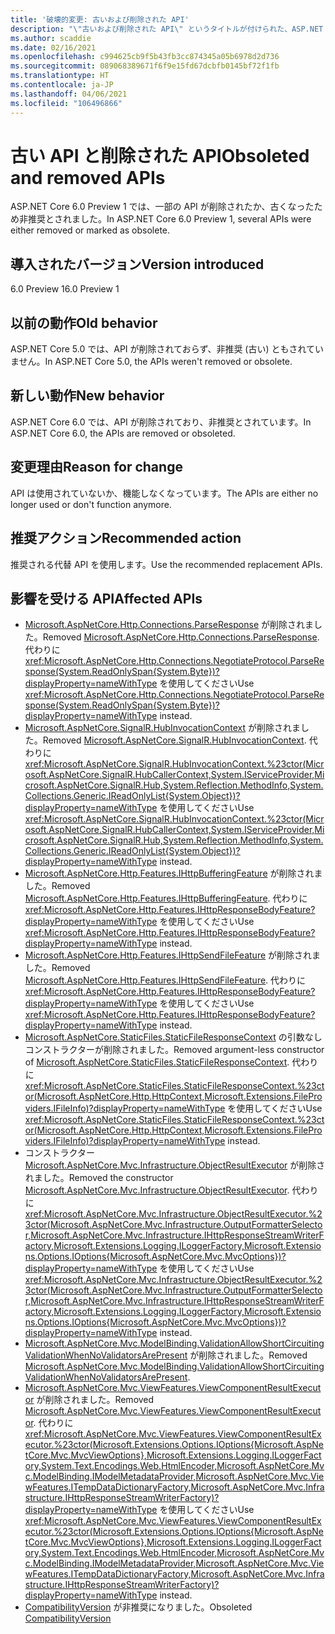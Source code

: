 ```yaml
---
title: '破壊的変更: 古いおよび削除された API'
description: "\"古いおよび削除された API\" というタイトルが付けられた、ASP.NET Core 6.0 における破壊的変更について説明します"
ms.author: scaddie
ms.date: 02/16/2021
ms.openlocfilehash: c994625cb9f5b43fb3cc874345a05b6978d2d736
ms.sourcegitcommit: 089068389671f6f9e15fd67dcbfb0145bf72f1fb
ms.translationtype: HT
ms.contentlocale: ja-JP
ms.lasthandoff: 04/06/2021
ms.locfileid: "106496866"
---
```

# <a name="obsoleted-and-removed-apis"></a><span data-ttu-id="9547c-103">古い API と削除された API</span><span class="sxs-lookup"><span data-stu-id="9547c-103">Obsoleted and removed APIs</span></span>

<span data-ttu-id="9547c-104">ASP.NET Core 6.0 Preview 1 では、一部の API が削除されたか、古くなったため非推奨とされました。</span><span class="sxs-lookup"><span data-stu-id="9547c-104">In ASP.NET Core 6.0 Preview 1, several APIs were either removed or marked as obsolete.</span></span>

## <a name="version-introduced"></a><span data-ttu-id="9547c-105">導入されたバージョン</span><span class="sxs-lookup"><span data-stu-id="9547c-105">Version introduced</span></span>

<span data-ttu-id="9547c-106">6.0 Preview 1</span><span class="sxs-lookup"><span data-stu-id="9547c-106">6.0 Preview 1</span></span>

## <a name="old-behavior"></a><span data-ttu-id="9547c-107">以前の動作</span><span class="sxs-lookup"><span data-stu-id="9547c-107">Old behavior</span></span>

<span data-ttu-id="9547c-108">ASP.NET Core 5.0 では、API が削除されておらず、非推奨 (古い) ともされていません。</span><span class="sxs-lookup"><span data-stu-id="9547c-108">In ASP.NET Core 5.0, the APIs weren't removed or obsolete.</span></span>

## <a name="new-behavior"></a><span data-ttu-id="9547c-109">新しい動作</span><span class="sxs-lookup"><span data-stu-id="9547c-109">New behavior</span></span>

<span data-ttu-id="9547c-110">ASP.NET Core 6.0 では、API が削除されており、非推奨とされています。</span><span class="sxs-lookup"><span data-stu-id="9547c-110">In ASP.NET Core 6.0, the APIs are removed or obsoleted.</span></span>

## <a name="reason-for-change"></a><span data-ttu-id="9547c-111">変更理由</span><span class="sxs-lookup"><span data-stu-id="9547c-111">Reason for change</span></span>

<span data-ttu-id="9547c-112">API は使用されていないか、機能しなくなっています。</span><span class="sxs-lookup"><span data-stu-id="9547c-112">The APIs are either no longer used or don't function anymore.</span></span>

## <a name="recommended-action"></a><span data-ttu-id="9547c-113">推奨アクション</span><span class="sxs-lookup"><span data-stu-id="9547c-113">Recommended action</span></span>

<span data-ttu-id="9547c-114">推奨される代替 API を使用します。</span><span class="sxs-lookup"><span data-stu-id="9547c-114">Use the recommended replacement APIs.</span></span>

## <a name="affected-apis"></a><span data-ttu-id="9547c-115">影響を受ける API</span><span class="sxs-lookup"><span data-stu-id="9547c-115">Affected APIs</span></span>

* <span data-ttu-id="9547c-116">[Microsoft.AspNetCore.Http.Connections.ParseResponse](/dotnet/api/microsoft.aspnetcore.http.connections.negotiateprotocol.parseresponse?view=aspnetcore-3.1&preserve-view=true#Microsoft_AspNetCore_Http_Connections_NegotiateProtocol_ParseResponse_System_IO_Stream_) が削除されました。</span><span class="sxs-lookup"><span data-stu-id="9547c-116">Removed [Microsoft.AspNetCore.Http.Connections.ParseResponse](/dotnet/api/microsoft.aspnetcore.http.connections.negotiateprotocol.parseresponse?view=aspnetcore-3.1&preserve-view=true#Microsoft_AspNetCore_Http_Connections_NegotiateProtocol_ParseResponse_System_IO_Stream_).</span></span> <span data-ttu-id="9547c-117">代わりに <xref:Microsoft.AspNetCore.Http.Connections.NegotiateProtocol.ParseResponse(System.ReadOnlySpan{System.Byte})?displayProperty=nameWithType> を使用してください</span><span class="sxs-lookup"><span data-stu-id="9547c-117">Use <xref:Microsoft.AspNetCore.Http.Connections.NegotiateProtocol.ParseResponse(System.ReadOnlySpan{System.Byte})?displayProperty=nameWithType> instead.</span></span>
* <span data-ttu-id="9547c-118">[Microsoft.AspNetCore.SignalR.HubInvocationContext](/dotnet/api/microsoft.aspnetcore.signalr.hubinvocationcontext.-ctor?view=aspnetcore-5.0&preserve-view=true#Microsoft_AspNetCore_SignalR_HubInvocationContext__ctor_Microsoft_AspNetCore_SignalR_HubCallerContext_System_String_System_Object___) が削除されました。</span><span class="sxs-lookup"><span data-stu-id="9547c-118">Removed [Microsoft.AspNetCore.SignalR.HubInvocationContext](/dotnet/api/microsoft.aspnetcore.signalr.hubinvocationcontext.-ctor?view=aspnetcore-5.0&preserve-view=true#Microsoft_AspNetCore_SignalR_HubInvocationContext__ctor_Microsoft_AspNetCore_SignalR_HubCallerContext_System_String_System_Object___).</span></span> <span data-ttu-id="9547c-119">代わりに <xref:Microsoft.AspNetCore.SignalR.HubInvocationContext.%23ctor(Microsoft.AspNetCore.SignalR.HubCallerContext,System.IServiceProvider,Microsoft.AspNetCore.SignalR.Hub,System.Reflection.MethodInfo,System.Collections.Generic.IReadOnlyList{System.Object})?displayProperty=nameWithType> を使用してください</span><span class="sxs-lookup"><span data-stu-id="9547c-119">Use <xref:Microsoft.AspNetCore.SignalR.HubInvocationContext.%23ctor(Microsoft.AspNetCore.SignalR.HubCallerContext,System.IServiceProvider,Microsoft.AspNetCore.SignalR.Hub,System.Reflection.MethodInfo,System.Collections.Generic.IReadOnlyList{System.Object})?displayProperty=nameWithType> instead.</span></span>
* <span data-ttu-id="9547c-120">[Microsoft.AspNetCore.Http.Features.IHttpBufferingFeature](/dotnet/api/microsoft.aspnetcore.http.features.ihttpbufferingfeature?view=aspnetcore-3.1&preserve-view=true) が削除されました。</span><span class="sxs-lookup"><span data-stu-id="9547c-120">Removed [Microsoft.AspNetCore.Http.Features.IHttpBufferingFeature](/dotnet/api/microsoft.aspnetcore.http.features.ihttpbufferingfeature?view=aspnetcore-3.1&preserve-view=true).</span></span> <span data-ttu-id="9547c-121">代わりに <xref:Microsoft.AspNetCore.Http.Features.IHttpResponseBodyFeature?displayProperty=nameWithType> を使用してください</span><span class="sxs-lookup"><span data-stu-id="9547c-121">Use <xref:Microsoft.AspNetCore.Http.Features.IHttpResponseBodyFeature?displayProperty=nameWithType> instead.</span></span>
* <span data-ttu-id="9547c-122">[Microsoft.AspNetCore.Http.Features.IHttpSendFileFeature](/dotnet/api/microsoft.aspnetcore.http.features.ihttpsendfilefeature?view=aspnetcore-3.1&preserve-view=true) が削除されました。</span><span class="sxs-lookup"><span data-stu-id="9547c-122">Removed [Microsoft.AspNetCore.Http.Features.IHttpSendFileFeature](/dotnet/api/microsoft.aspnetcore.http.features.ihttpsendfilefeature?view=aspnetcore-3.1&preserve-view=true).</span></span> <span data-ttu-id="9547c-123">代わりに <xref:Microsoft.AspNetCore.Http.Features.IHttpResponseBodyFeature?displayProperty=nameWithType> を使用してください</span><span class="sxs-lookup"><span data-stu-id="9547c-123">Use <xref:Microsoft.AspNetCore.Http.Features.IHttpResponseBodyFeature?displayProperty=nameWithType> instead.</span></span>
* <span data-ttu-id="9547c-124">[Microsoft.AspNetCore.StaticFiles.StaticFileResponseContext](/dotnet/api/microsoft.aspnetcore.staticfiles.staticfileresponsecontext.-ctor?view=aspnetcore-3.1&preserve-view=true#Microsoft_AspNetCore_StaticFiles_StaticFileResponseContext__ctor) の引数なしコンストラクターが削除されました。</span><span class="sxs-lookup"><span data-stu-id="9547c-124">Removed argument-less constructor of [Microsoft.AspNetCore.StaticFiles.StaticFileResponseContext](/dotnet/api/microsoft.aspnetcore.staticfiles.staticfileresponsecontext.-ctor?view=aspnetcore-3.1&preserve-view=true#Microsoft_AspNetCore_StaticFiles_StaticFileResponseContext__ctor).</span></span> <span data-ttu-id="9547c-125">代わりに <xref:Microsoft.AspNetCore.StaticFiles.StaticFileResponseContext.%23ctor(Microsoft.AspNetCore.Http.HttpContext,Microsoft.Extensions.FileProviders.IFileInfo)?displayProperty=nameWithType> を使用してください</span><span class="sxs-lookup"><span data-stu-id="9547c-125">Use <xref:Microsoft.AspNetCore.StaticFiles.StaticFileResponseContext.%23ctor(Microsoft.AspNetCore.Http.HttpContext,Microsoft.Extensions.FileProviders.IFileInfo)?displayProperty=nameWithType> instead.</span></span>
* <span data-ttu-id="9547c-126">コンストラクター [Microsoft.AspNetCore.Mvc.Infrastructure.ObjectResultExecutor](/dotnet/api/microsoft.aspnetcore.mvc.infrastructure.objectresultexecutor.-ctor?view=aspnetcore-3.1&preserve-view=true#Microsoft_AspNetCore_Mvc_Infrastructure_ObjectResultExecutor__ctor_Microsoft_AspNetCore_Mvc_Infrastructure_OutputFormatterSelector_Microsoft_AspNetCore_Mvc_Infrastructure_IHttpResponseStreamWriterFactory_Microsoft_Extensions_Logging_ILoggerFactory_) が削除されました。</span><span class="sxs-lookup"><span data-stu-id="9547c-126">Removed the constructor [Microsoft.AspNetCore.Mvc.Infrastructure.ObjectResultExecutor](/dotnet/api/microsoft.aspnetcore.mvc.infrastructure.objectresultexecutor.-ctor?view=aspnetcore-3.1&preserve-view=true#Microsoft_AspNetCore_Mvc_Infrastructure_ObjectResultExecutor__ctor_Microsoft_AspNetCore_Mvc_Infrastructure_OutputFormatterSelector_Microsoft_AspNetCore_Mvc_Infrastructure_IHttpResponseStreamWriterFactory_Microsoft_Extensions_Logging_ILoggerFactory_).</span></span> <span data-ttu-id="9547c-127">代わりに <xref:Microsoft.AspNetCore.Mvc.Infrastructure.ObjectResultExecutor.%23ctor(Microsoft.AspNetCore.Mvc.Infrastructure.OutputFormatterSelector,Microsoft.AspNetCore.Mvc.Infrastructure.IHttpResponseStreamWriterFactory,Microsoft.Extensions.Logging.ILoggerFactory,Microsoft.Extensions.Options.IOptions{Microsoft.AspNetCore.Mvc.MvcOptions})?displayProperty=nameWithType> を使用してください</span><span class="sxs-lookup"><span data-stu-id="9547c-127">Use <xref:Microsoft.AspNetCore.Mvc.Infrastructure.ObjectResultExecutor.%23ctor(Microsoft.AspNetCore.Mvc.Infrastructure.OutputFormatterSelector,Microsoft.AspNetCore.Mvc.Infrastructure.IHttpResponseStreamWriterFactory,Microsoft.Extensions.Logging.ILoggerFactory,Microsoft.Extensions.Options.IOptions{Microsoft.AspNetCore.Mvc.MvcOptions})?displayProperty=nameWithType> instead.</span></span>
* <span data-ttu-id="9547c-128">[Microsoft.AspNetCore.Mvc.ModelBinding.ValidationAllowShortCircuitingValidationWhenNoValidatorsArePresent](/dotnet/api/microsoft.aspnetcore.mvc.modelbinding.validation.validationvisitor.allowshortcircuitingvalidationwhennovalidatorsarepresent?view=aspnetcore-3.1&preserve-view=true#Microsoft_AspNetCore_Mvc_ModelBinding_Validation_ValidationVisitor_AllowShortCircuitingValidationWhenNoValidatorsArePresent) が削除されました。</span><span class="sxs-lookup"><span data-stu-id="9547c-128">Removed [Microsoft.AspNetCore.Mvc.ModelBinding.ValidationAllowShortCircuitingValidationWhenNoValidatorsArePresent](/dotnet/api/microsoft.aspnetcore.mvc.modelbinding.validation.validationvisitor.allowshortcircuitingvalidationwhennovalidatorsarepresent?view=aspnetcore-3.1&preserve-view=true#Microsoft_AspNetCore_Mvc_ModelBinding_Validation_ValidationVisitor_AllowShortCircuitingValidationWhenNoValidatorsArePresent).</span></span>
* <span data-ttu-id="9547c-129">[Microsoft.AspNetCore.Mvc.ViewFeatures.ViewComponentResultExecutor](/dotnet/api/microsoft.aspnetcore.mvc.viewfeatures.viewcomponentresultexecutor.-ctor?view=aspnetcore-3.1&preserve-view=true#Microsoft_AspNetCore_Mvc_ViewFeatures_ViewComponentResultExecutor__ctor_Microsoft_Extensions_Options_IOptions_Microsoft_AspNetCore_Mvc_MvcViewOptions__Microsoft_Extensions_Logging_ILoggerFactory_System_Text_Encodings_Web_HtmlEncoder_Microsoft_AspNetCore_Mvc_ModelBinding_IModelMetadataProvider_Microsoft_AspNetCore_Mvc_ViewFeatures_ITempDataDictionaryFactory_) が削除されました。</span><span class="sxs-lookup"><span data-stu-id="9547c-129">Removed [Microsoft.AspNetCore.Mvc.ViewFeatures.ViewComponentResultExecutor](/dotnet/api/microsoft.aspnetcore.mvc.viewfeatures.viewcomponentresultexecutor.-ctor?view=aspnetcore-3.1&preserve-view=true#Microsoft_AspNetCore_Mvc_ViewFeatures_ViewComponentResultExecutor__ctor_Microsoft_Extensions_Options_IOptions_Microsoft_AspNetCore_Mvc_MvcViewOptions__Microsoft_Extensions_Logging_ILoggerFactory_System_Text_Encodings_Web_HtmlEncoder_Microsoft_AspNetCore_Mvc_ModelBinding_IModelMetadataProvider_Microsoft_AspNetCore_Mvc_ViewFeatures_ITempDataDictionaryFactory_).</span></span> <span data-ttu-id="9547c-130">代わりに <xref:Microsoft.AspNetCore.Mvc.ViewFeatures.ViewComponentResultExecutor.%23ctor(Microsoft.Extensions.Options.IOptions{Microsoft.AspNetCore.Mvc.MvcViewOptions},Microsoft.Extensions.Logging.ILoggerFactory,System.Text.Encodings.Web.HtmlEncoder,Microsoft.AspNetCore.Mvc.ModelBinding.IModelMetadataProvider,Microsoft.AspNetCore.Mvc.ViewFeatures.ITempDataDictionaryFactory,Microsoft.AspNetCore.Mvc.Infrastructure.IHttpResponseStreamWriterFactory)?displayProperty=nameWithType> を使用してください</span><span class="sxs-lookup"><span data-stu-id="9547c-130">Use <xref:Microsoft.AspNetCore.Mvc.ViewFeatures.ViewComponentResultExecutor.%23ctor(Microsoft.Extensions.Options.IOptions{Microsoft.AspNetCore.Mvc.MvcViewOptions},Microsoft.Extensions.Logging.ILoggerFactory,System.Text.Encodings.Web.HtmlEncoder,Microsoft.AspNetCore.Mvc.ModelBinding.IModelMetadataProvider,Microsoft.AspNetCore.Mvc.ViewFeatures.ITempDataDictionaryFactory,Microsoft.AspNetCore.Mvc.Infrastructure.IHttpResponseStreamWriterFactory)?displayProperty=nameWithType> instead.</span></span>
* <span data-ttu-id="9547c-131">[CompatibilityVersion](/dotnet/api/microsoft.aspnetcore.mvc.compatibilityversion?view=aspnetcore-3.1&preserve-view=true) が非推奨になりました。</span><span class="sxs-lookup"><span data-stu-id="9547c-131">Obsoleted [CompatibilityVersion](/dotnet/api/microsoft.aspnetcore.mvc.compatibilityversion?view=aspnetcore-3.1&preserve-view=true)</span></span>

<!--

## Category

ASP.NET Core

## Affected APIs

- `M:Microsoft.AspNetCore.Http.Connections.NegotiateProtocol.ParseResponse(System.IO.Stream)`
- `M:Microsoft.AspNetCore.SignalR.HubInvocationContext.#ctor(Microsoft.AspNetCore.SignalR.HubCallerContext,System.String,System.Object[])`
- `T:Microsoft.AspNetCore.Http.Features.IHttpBufferingFeature`
- `T:Microsoft.AspNetCore.Http.Features.IHttpSendFileFeature`
- `M:Microsoft.AspNetCore.StaticFiles.StaticFileResponseContext.#ctor`
- `M:Microsoft.AspNetCore.Mvc.Infrastructure.ObjectResultExecutor.#ctor(Microsoft.AspNetCore.Mvc.Infrastructure.OutputFormatterSelector,Microsoft.AspNetCore.Mvc.Infrastructure.IHttpResponseStreamWriterFactory,Microsoft.Extensions.Logging.ILoggerFactory)`
- `Overload:Microsoft.AspNetCore.Mvc.ModelBinding.Validation.ValidationVisitor.AllowShortCircuitingValidationWhenNoValidatorsArePresent`
- `M:Microsoft.AspNetCore.Mvc.ViewFeatures.ViewComponentResultExecutor.#ctor(Microsoft.Extensions.Options.IOptions{Microsoft.AspNetCore.Mvc.MvcViewOptions},Microsoft.Extensions.Logging.ILoggerFactory,System.Text.Encodings.Web.HtmlEncoder,Microsoft.AspNetCore.Mvc.ModelBinding.IModelMetadataProvider,Microsoft.AspNetCore.Mvc.ViewFeatures.ITempDataDictionaryFactory)`
- `T:Microsoft.AspNetCore.Mvc.CompatibilityVersion`

-->
